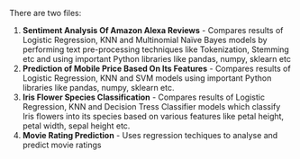 There are two files:
1. **Sentiment Analysis Of Amazon Alexa Reviews** - Compares results of Logistic Regression, KNN and Multinomial Naïve Bayes models by performing text pre-processing techniques like Tokenization, Stemming etc and using important Python libraries like pandas, numpy, sklearn etc
2. **Prediction of Mobile Price Based On Its Features** - Compares results of Logistic Regression, KNN and SVM models using important Python libraries like pandas, numpy, sklearn etc.
3. **Iris Flower Species Classification** - Compares results of Logistic Regression, KNN and Decision Tress Classifier models which classify Iris flowers into its species based on various features like petal height, petal width, sepal height etc.
4. **Movie Rating Prediction** - Uses regression techiques to analyse and predict movie ratings
